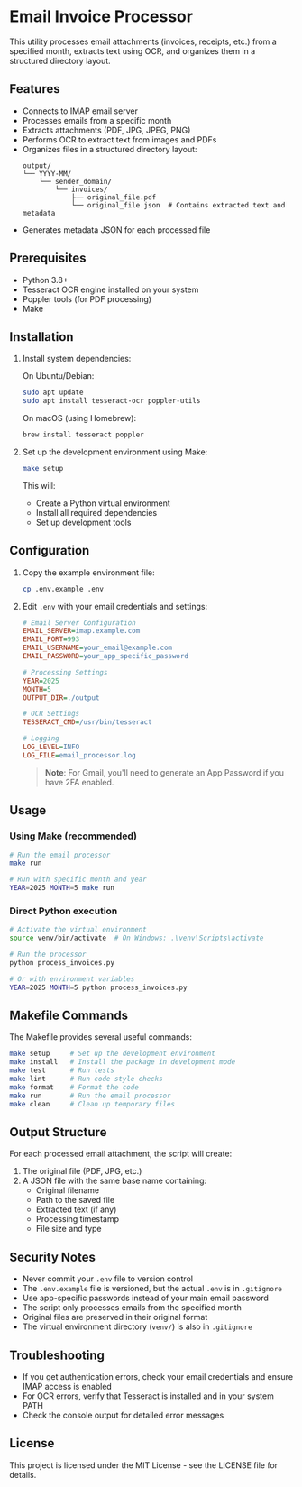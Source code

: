 # Email Invoice Processor

This utility processes email attachments (invoices, receipts, etc.) from a specified month, extracts text using OCR, and organizes them in a structured directory layout.

## Features

- Connects to IMAP email server
- Processes emails from a specific month
- Extracts attachments (PDF, JPG, JPEG, PNG)
- Performs OCR to extract text from images and PDFs
- Organizes files in a structured directory layout:
  ```
  output/
  └── YYYY-MM/
      └── sender_domain/
          └── invoices/
              ├── original_file.pdf
              └── original_file.json  # Contains extracted text and metadata
  ```
- Generates metadata JSON for each processed file

## Prerequisites

- Python 3.8+
- Tesseract OCR engine installed on your system
- Poppler tools (for PDF processing)
- Make

## Installation

1. Install system dependencies:

   On Ubuntu/Debian:
   ```bash
   sudo apt update
   sudo apt install tesseract-ocr poppler-utils
   ```

   On macOS (using Homebrew):
   ```bash
   brew install tesseract poppler
   ```

2. Set up the development environment using Make:
   ```bash
   make setup
   ```
   
   This will:
   - Create a Python virtual environment
   - Install all required dependencies
   - Set up development tools

## Configuration

1. Copy the example environment file:
   ```bash
   cp .env.example .env
   ```

2. Edit `.env` with your email credentials and settings:
   ```ini
   # Email Server Configuration
   EMAIL_SERVER=imap.example.com
   EMAIL_PORT=993
   EMAIL_USERNAME=your_email@example.com
   EMAIL_PASSWORD=your_app_specific_password
   
   # Processing Settings
   YEAR=2025
   MONTH=5
   OUTPUT_DIR=./output
   
   # OCR Settings
   TESSERACT_CMD=/usr/bin/tesseract
   
   # Logging
   LOG_LEVEL=INFO
   LOG_FILE=email_processor.log
   ```

   > **Note**: For Gmail, you'll need to generate an App Password if you have 2FA enabled.

## Usage

### Using Make (recommended)
```bash
# Run the email processor
make run

# Run with specific month and year
YEAR=2025 MONTH=5 make run
```

### Direct Python execution

```bash
# Activate the virtual environment
source venv/bin/activate  # On Windows: .\venv\Scripts\activate

# Run the processor
python process_invoices.py

# Or with environment variables
YEAR=2025 MONTH=5 python process_invoices.py
```

## Makefile Commands

The Makefile provides several useful commands:

```bash
make setup     # Set up the development environment
make install   # Install the package in development mode
make test      # Run tests
make lint      # Run code style checks
make format    # Format the code
make run       # Run the email processor
make clean     # Clean up temporary files
```

## Output Structure

For each processed email attachment, the script will create:
1. The original file (PDF, JPG, etc.)
2. A JSON file with the same base name containing:
   - Original filename
   - Path to the saved file
   - Extracted text (if any)
   - Processing timestamp
   - File size and type

## Security Notes

- Never commit your `.env` file to version control
- The `.env.example` file is versioned, but the actual `.env` is in `.gitignore`
- Use app-specific passwords instead of your main email password
- The script only processes emails from the specified month
- Original files are preserved in their original format
- The virtual environment directory (`venv/`) is also in `.gitignore`

## Troubleshooting

- If you get authentication errors, check your email credentials and ensure IMAP access is enabled
- For OCR errors, verify that Tesseract is installed and in your system PATH
- Check the console output for detailed error messages

## License

This project is licensed under the MIT License - see the LICENSE file for details.
